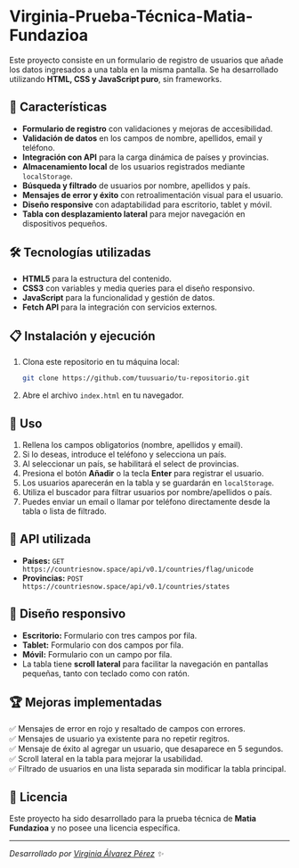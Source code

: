 # Virginia-Prueba-Técnica-Matia-Fundazioa

Este proyecto consiste en un formulario de registro de usuarios que añade los datos ingresados a una tabla en la misma pantalla. Se ha desarrollado utilizando **HTML, CSS y JavaScript puro**, sin frameworks.

## 📌 Características

- **Formulario de registro** con validaciones y mejoras de accesibilidad.
- **Validación de datos** en los campos de nombre, apellidos, email y teléfono.
- **Integración con API** para la carga dinámica de países y provincias.
- **Almacenamiento local** de los usuarios registrados mediante `localStorage`.
- **Búsqueda y filtrado** de usuarios por nombre, apellidos y país.
- **Mensajes de error y éxito** con retroalimentación visual para el usuario.
- **Diseño responsive** con adaptabilidad para escritorio, tablet y móvil.
- **Tabla con desplazamiento lateral** para mejor navegación en dispositivos pequeños.

## 🛠️ Tecnologías utilizadas

- **HTML5** para la estructura del contenido.
- **CSS3** con variables y media queries para el diseño responsivo.
- **JavaScript** para la funcionalidad y gestión de datos.
- **Fetch API** para la integración con servicios externos.

## 📋 Instalación y ejecución

1. Clona este repositorio en tu máquina local:
   ```sh
   git clone https://github.com/tuusuario/tu-repositorio.git
   ```
2. Abre el archivo `index.html` en tu navegador.

## 📝 Uso

1. Rellena los campos obligatorios (nombre, apellidos y email).
2. Si lo deseas, introduce el teléfono y selecciona un país.
3. Al seleccionar un país, se habilitará el select de provincias.
4. Presiona el botón **Añadir** o la tecla **Enter** para registrar el usuario.
5. Los usuarios aparecerán en la tabla y se guardarán en `localStorage`.
6. Utiliza el buscador para filtrar usuarios por nombre/apellidos o país.
7. Puedes enviar un email o llamar por teléfono directamente desde la tabla o lista de filtrado.

## 📌 API utilizada

- **Países:** `GET https://countriesnow.space/api/v0.1/countries/flag/unicode`
- **Provincias:** `POST https://countriesnow.space/api/v0.1/countries/states`

## 📱 Diseño responsivo

- **Escritorio:** Formulario con tres campos por fila.
- **Tablet:** Formulario con dos campos por fila.
- **Móvil:** Formulario con un campo por fila.
- La tabla tiene **scroll lateral** para facilitar la navegación en pantallas pequeñas, tanto con teclado como con ratón.

## 🏆 Mejoras implementadas

✅ Mensajes de error en rojo y resaltado de campos con errores.  
✅ Mensajes de usuario ya existente para no repetir regitros.  
✅ Mensaje de éxito al agregar un usuario, que desaparece en 5 segundos.  
✅ Scroll lateral en la tabla para mejorar la usabilidad.  
✅ Filtrado de usuarios en una lista separada sin modificar la tabla principal.  



## 📄 Licencia

Este proyecto ha sido desarrollado para la prueba técnica de **Matia Fundazioa** y no posee una licencia específica.

---
_Desarrollado por [Virginia Álvarez Pérez](https://github.com/virchaca) ✨_